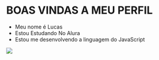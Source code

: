 # BOAS VINDAS A MEU PERFIL
- Meu nome é Lucas
- Estou Estudando No Alura
- Estou me desenvolvendo a linguagem do JavaScript

![](https://tenor.com/pt-PT/view/mexico-cat-dance-gif-18321147423139296318)
